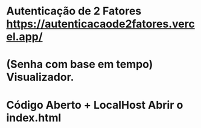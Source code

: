 # Autenticação de 2 Fatores https://autenticacaode2fatores.vercel.app/
# (Senha com base em tempo) Visualizador.
# Código Aberto + LocalHost Abrir o index.html
